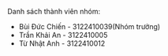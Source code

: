 Danh sách thành viên nhóm:
- Bùi Đức Chiến - 3122410039(Nhóm trưởng)
- Trần Khải An - 3122410005
- Từ Nhật Anh - 3122410012
